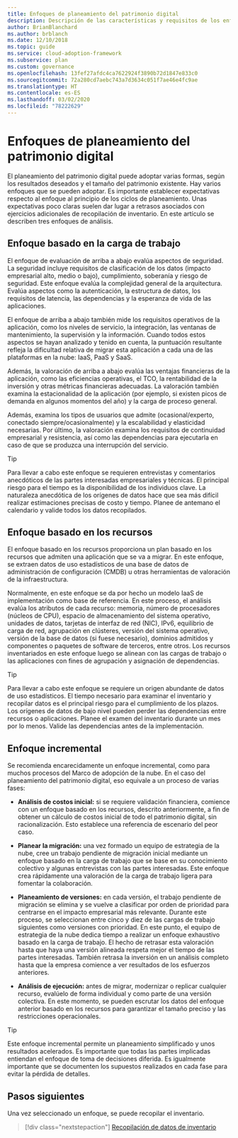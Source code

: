 ```yaml
---
title: Enfoques de planeamiento del patrimonio digital
description: Descripción de las características y requisitos de los enfoques descendentes controlados por cargas de trabajo, los controlados por recursos o los enfoques incrementales relacionados con el planeamiento del patrimonio digital.
author: BrianBlanchard
ms.author: brblanch
ms.date: 12/10/2018
ms.topic: guide
ms.service: cloud-adoption-framework
ms.subservice: plan
ms.custom: governance
ms.openlocfilehash: 13fef27afdc4ca7622924f3890b72d1847e833c0
ms.sourcegitcommit: 72a280cd7aebc743a7d3634c051f7ae46e4fc9ae
ms.translationtype: HT
ms.contentlocale: es-ES
ms.lasthandoff: 03/02/2020
ms.locfileid: "78222629"
---
```

# <a name="approaches-to-digital-estate-planning"></a>Enfoques de planeamiento del patrimonio digital

El planeamiento del patrimonio digital puede adoptar varias formas, según los resultados deseados y el tamaño del patrimonio existente. Hay varios enfoques que se pueden adoptar. Es importante establecer expectativas respecto al enfoque al principio de los ciclos de planeamiento. Unas expectativas poco claras suelen dar lugar a retrasos asociados con ejercicios adicionales de recopilación de inventario. En este artículo se describen tres enfoques de análisis.

## <a name="workload-driven-approach"></a>Enfoque basado en la carga de trabajo

El enfoque de evaluación de arriba a abajo evalúa aspectos de seguridad. La seguridad incluye requisitos de clasificación de los datos (impacto empresarial alto, medio o bajo), cumplimiento, soberanía y riesgo de seguridad. Este enfoque evalúa la complejidad general de la arquitectura. Evalúa aspectos como la autenticación, la estructura de datos, los requisitos de latencia, las dependencias y la esperanza de vida de las aplicaciones.

El enfoque de arriba a abajo también mide los requisitos operativos de la aplicación, como los niveles de servicio, la integración, las ventanas de mantenimiento, la supervisión y la información. Cuando todos estos aspectos se hayan analizado y tenido en cuenta, la puntuación resultante refleja la dificultad relativa de migrar esta aplicación a cada una de las plataformas en la nube: IaaS, PaaS y SaaS.

Además, la valoración de arriba a abajo evalúa las ventajas financieras de la aplicación, como las eficiencias operativas, el TCO, la rentabilidad de la inversión y otras métricas financieras adecuadas. La valoración también examina la estacionalidad de la aplicación (por ejemplo, si existen picos de demanda en algunos momentos del año) y la carga de proceso general.

Además, examina los tipos de usuarios que admite (ocasional/experto, conectado siempre/ocasionalmente) y la escalabilidad y elasticidad necesarias. Por último, la valoración examina los requisitos de continuidad empresarial y resistencia, así como las dependencias para ejecutarla en caso de que se produzca una interrupción del servicio.

> [!TIP]
> Para llevar a cabo este enfoque se requieren entrevistas y comentarios anecdóticos de las partes interesadas empresariales y técnicas. El principal riesgo para el tiempo es la disponibilidad de los individuos clave. La naturaleza anecdótica de los orígenes de datos hace que sea más difícil realizar estimaciones precisas de costo y tiempo. Planee de antemano el calendario y valide todos los datos recopilados.

## <a name="asset-driven-approach"></a>Enfoque basado en los recursos

El enfoque basado en los recursos proporciona un plan basado en los recursos que admiten una aplicación que se va a migrar. En este enfoque, se extraen datos de uso estadísticos de una base de datos de administración de configuración (CMDB) u otras herramientas de valoración de la infraestructura.

Normalmente, en este enfoque se da por hecho un modelo IaaS de implementación como base de referencia. En este proceso, el análisis evalúa los atributos de cada recurso: memoria, número de procesadores (núcleos de CPU), espacio de almacenamiento del sistema operativo, unidades de datos, tarjetas de interfaz de red (NIC), IPv6, equilibrio de carga de red, agrupación en clústeres, versión del sistema operativo, versión de la base de datos (si fuese necesario), dominios admitidos y componentes o paquetes de software de terceros, entre otros. Los recursos inventariados en este enfoque luego se alinean con las cargas de trabajo o las aplicaciones con fines de agrupación y asignación de dependencias.

> [!TIP]
> Para llevar a cabo este enfoque se requiere un origen abundante de datos de uso estadísticos. El tiempo necesario para examinar el inventario y recopilar datos es el principal riesgo para el cumplimiento de los plazos. Los orígenes de datos de bajo nivel pueden perder las dependencias entre recursos o aplicaciones. Planee el examen del inventario durante un mes por lo menos. Valide las dependencias antes de la implementación.

## <a name="incremental-approach"></a>Enfoque incremental

Se recomienda encarecidamente un enfoque incremental, como para muchos procesos del Marco de adopción de la nube. En el caso del planeamiento del patrimonio digital, eso equivale a un proceso de varias fases:

- **Análisis de costos inicial:** si se requiere validación financiera, comience con un enfoque basado en los recursos, descrito anteriormente, a fin de obtener un cálculo de costos inicial de todo el patrimonio digital, sin racionalización. Esto establece una referencia de escenario del peor caso.

- **Planear la migración:** una vez formado un equipo de estrategia de la nube, cree un trabajo pendiente de migración inicial mediante un enfoque basado en la carga de trabajo que se base en su conocimiento colectivo y algunas entrevistas con las partes interesadas. Este enfoque crea rápidamente una valoración de la carga de trabajo ligera para fomentar la colaboración.

- **Planeamiento de versiones:** en cada versión, el trabajo pendiente de migración se elimina y se vuelve a clasificar por orden de prioridad para centrarse en el impacto empresarial más relevante. Durante este proceso, se seleccionan entre cinco y diez de las cargas de trabajo siguientes como versiones con prioridad. En este punto, el equipo de estrategia de la nube dedica tiempo a realizar un enfoque exhaustivo basado en la carga de trabajo. El hecho de retrasar esta valoración hasta que haya una versión alineada respeta mejor el tiempo de las partes interesadas. También retrasa la inversión en un análisis completo hasta que la empresa comience a ver resultados de los esfuerzos anteriores.

- **Análisis de ejecución:** antes de migrar, modernizar o replicar cualquier recurso, evalúelo de forma individual y como parte de una versión colectiva. En este momento, se pueden escrutar los datos del enfoque anterior basado en los recursos para garantizar el tamaño preciso y las restricciones operacionales.

> [!TIP]
> Este enfoque incremental permite un planeamiento simplificado y unos resultados acelerados. Es importante que todas las partes implicadas entiendan el enfoque de toma de decisiones diferida. Es igualmente importante que se documenten los supuestos realizados en cada fase para evitar la pérdida de detalles.

## <a name="next-steps"></a>Pasos siguientes

Una vez seleccionado un enfoque, se puede recopilar el inventario.

> [!div class="nextstepaction"]
> [Recopilación de datos de inventario](./inventory.md)
